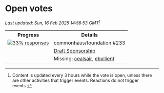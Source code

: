 # Open votes

*Last updated: Sun, 16 Feb 2025 14:56:53 GMT[^1]*

<table>
<tr><th>Progress</th><th>Details</th></tr>
<tr>
<td rowspan="3" valign="top"><a href="./results/commonhaus/foundation/233.md"><img src="https://www.commonhaus.org/votes/progress-3.svg" alt="33% responses"></a></td>
<td>commonhaus/foundation #233</td>
</tr><tr>
<td><a href="https://github.com/commonhaus/foundation/issues/233">Draft Sponsorship</a></td>
</tr><tr>
<td>Missing: <a href="https://github.com/cealsair">cealsair</a>, <a href="https://github.com/ebullient">ebullient</a></td>
</tr>
</table>

[^1]: Content is updated every 3 hours while the vote is open, unless there are other activities that trigger events. Reactions do not trigger events.

